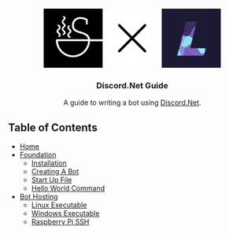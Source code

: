<p align="center">
<img src="https://github.com/SoupyzInc/Discord.Net-Guide/blob/master/ReadMe/Title%20Card.png" alt="alt text" height="120">
</p>

<h3 align="center">Discord.Net Guide</h3>

<p align="center">
  A guide to writing a bot using <a href="https://github.com/discord-net/Discord.Net">Discord.Net</a>.
</p>

## Table of Contents
- [Home](https://github.com/SoupyzInc/Discord.NET-Guide/wiki/Home)
- [Foundation](https://github.com/SoupyzInc/Discord.NET-Guide/wiki/Foundation)
  * [Installation](https://github.com/SoupyzInc/Discord.NET-Guide/wiki/Foundation#Installation)
  * [Creating A Bot](https://github.com/SoupyzInc/Discord.NET-Guide/wiki/Foundation#Creating-A-Bot)
  * [Start Up File](https://github.com/SoupyzInc/Discord.NET-Guide/wiki/Start-Up-File)
  * [Hello World Command](https://github.com/SoupyzInc/Discord.Net-Guide/wiki/Hello-World-Command)
- [Bot Hosting](https://github.com/SoupyzInc/Discord.Net-Guide/wiki/Bot-Hosting)
  * [Linux Executable](https://github.com/SoupyzInc/Discord.Net-Guide/wiki/Bot-Hosting#linux-executable)
  * [Windows Executable](https://github.com/SoupyzInc/Discord.Net-Guide/wiki/Bot-Hosting#windows-executable)
  * [Raspberry Pi SSH](https://github.com/SoupyzInc/Discord.Net-Guide/wiki/Bot-Hosting#raspberry-pi-ssh)

<!--
## [Home](https://github.com/SoupyzInc/Discord.NET-Guide/wiki/Home)

## [Foundation](https://github.com/SoupyzInc/Discord.NET-Guide/wiki/Foundation)

[Installation](https://github.com/SoupyzInc/Discord.NET-Guide/wiki/Foundation#installation)

[Creating A Bot](https://github.com/SoupyzInc/Discord.NET-Guide/wiki/Foundation#creating-a-bot)

[Start Up File](https://github.com/SoupyzInc/Discord.NET-Guide/wiki/Start-Up-File)

[Hello World Command](https://github.com/SoupyzInc/Discord.Net-Guide/wiki/Hello-World-Command)

## [Moderation Bot](https://github.com/SoupyzInc/Discord.NET-Guide/wiki/Moderation-Bot)

## [Bot Hosting](https://github.com/SoupyzInc/Discord.Net-Guide/wiki/Bot-Hosting)

[Linux Executable](https://github.com/SoupyzInc/Discord.Net-Guide/wiki/Bot-Hosting#linux-executable)

[Windows Executable](https://github.com/SoupyzInc/Discord.Net-Guide/wiki/Bot-Hosting#windows-executable)

[Raspberry Pi SSH](https://github.com/SoupyzInc/Discord.Net-Guide/wiki/Bot-Hosting#raspberry-pi-ssh)

-->
